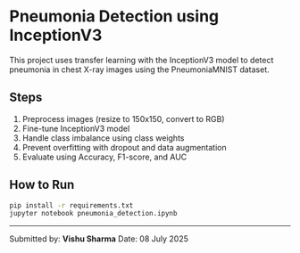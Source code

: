 # Pneumonia Detection using InceptionV3

This project uses transfer learning with the InceptionV3 model to detect pneumonia in chest X-ray images using the PneumoniaMNIST dataset.

## Steps
1. Preprocess images (resize to 150x150, convert to RGB)
2. Fine-tune InceptionV3 model
3. Handle class imbalance using class weights
4. Prevent overfitting with dropout and data augmentation
5. Evaluate using Accuracy, F1-score, and AUC

## How to Run
```bash
pip install -r requirements.txt
jupyter notebook pneumonia_detection.ipynb
```

---
Submitted by: **Vishu Sharma**
Date: 08 July 2025
